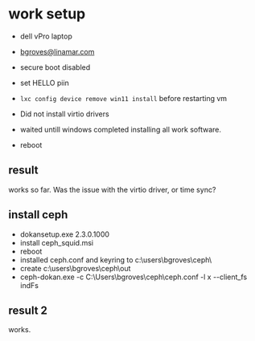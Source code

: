 # work setup

- dell vPro laptop
- <bgroves@linamar.com>
- secure boot disabled
- set HELLO piin
- `lxc config device remove win11 install` before restarting vm
- Did not install virtio drivers
- waited untill windows completed installing all work software.

- reboot

## result

works so far. Was the issue with the virtio driver, or time sync?

## install ceph

- dokansetup.exe 2.3.0.1000
- install ceph_squid.msi
- reboot
- installed ceph.conf and keyring to c:\users\bgroves\ceph\
- create c:\users\bgroves\ceph\out
- ceph-dokan.exe -c C:\Users\bgroves\ceph\ceph.conf -l x --client_fs indFs

## result 2

works.
